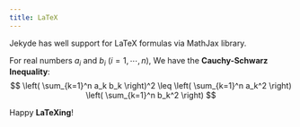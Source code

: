 ```yaml
---
title: LaTeX
---
```


Jekyde has well support for LaTeX formulas via MathJax library.

For real numbers $a_i$ and  $b_i$ ($i=1,\cdots,n$), We have the **Cauchy-Schwarz Inequality**:
$$ \left( \sum_{k=1}^n a_k b_k \right)^2 \leq \left( \sum_{k=1}^n a_k^2 \right) \left( \sum_{k=1}^n b_k^2 \right) $$

Happy **LaTeXing**!
